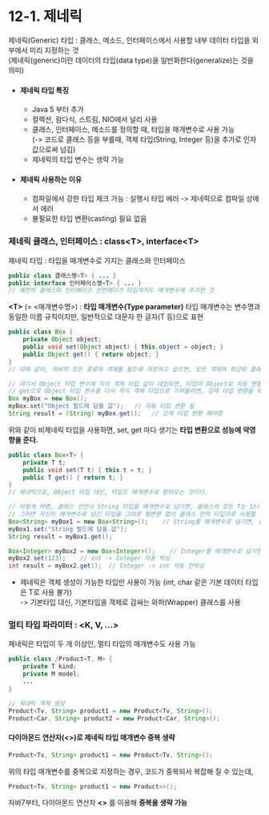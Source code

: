 # 12-1. 제네릭

제네릭(Generic) 타입 : 클래스, 메소드, 인터페이스에서 사용할 내부 데이터 타입을 외부에서 미리 지정하는 것   
(제네릭(generic)이란 데이터의 타입(data type)을 일반화한다(generalize)는 것을 의미)

- #### 제네릭 타입 특징  
    - Java 5 부터 추가 
    - 컬렉션, 람다식, 스트림, NIO에서 널리 사용
    - 클래스, 인터페이스, 메소드를 정의할 때, 타입을 매개변수로 사용 가능   
    (-> 코드로 클래스 등을 부를때, 객체 타입(String, Integer 등)을 추가로 인자값으로써 넘김)
    - 제네릭의 타입 변수는 생략 가능
    
- #### 제네릭 사용하는 이유
    - 컴파일에서 강한 타입 체크 가능 : 실행시 타입 에러 -> 제네릭으로 컴파일 상에서 에러
    - 불필요한 타입 변환(casting) 필요 없음
   

### 제네릭 클래스, 인터페이스 : class\<T>, interface\<T>

제네릭 타입 : 타입을 매개변수로 가지는 클래스와 인터페이스  
```java
public class 클래스명<T> { ... }
public interface 인터페이스명<T> { ... }
// 예전의 클래스와 인터페이스 선언에다가 타입까지도 매개변수에 추가한 것
```
**\<T>** (= <매개변수명>) : **타입 매개변수(Type parameter)** 타입 매개변수는 변수명과 동일한 이름 규칙이지만, 일반적으로 대문자 한 글자(T 등)으로 표현 

```java
public class Box {
    private Object object;
    public void set(Object object) { this.object = object; }
    public Object get() { return object; } 
}
// 이와 같이, 자바의 모든 종류의 객체를 필드에 저장하고 싶으면, 모든 객체의 최상위 클래스인 Object 타입을 사용해도 된다

// 여기서 Object 타입 변수에 자식 객체 타입 값이 대입되면, 타입이 Object로 자동 변환 되지만, (자식 객체는 부모 타입에 대입 가능한 성질)
// get으로 Object 타입 변수를 다시 자식 객체 타입으로 가져올려면, 강제 타입 변환을 해줘야 된다.
Box myBox = new Box();
myBox.set("Object 필드에 담을 값");   // 자동 타입 변환 됨
String result = (String) myBox.get();   // 강제 타입 변환 해야함
```
위와 같이 비제네릭 타입을 사용하면, set, get 마다 생기는 **타입 변환으로 성능에 악영향을 준다.** 

```java
public class Box<T> {
    private T t;
    public void set(T t) { this.t = t; }
    public T get() { return t; }
}
// 제네릭으로, Object 타입 대신, 타입도 매개변수로 받아오는 것이다. 

// 이렇게 하면, 클래스 선언시 String 타입을 매개변수로 넘기면, 클래스의 모든 T는 String, Integer 타입이면, 모든 T는 Integer 타입이 된다.
// 그러면 자신이 매개변수로 넘긴 타입을 그대로 형변환 없이 클래스 안의 타입으로 사용할 수 있다.
Box<String> myBox1 = new Box<String>();    // String를 매개변수로 넘기면, 클래스에서 T를 String으로 재구성해서 처리하고,
myBox1.set("String 필드에 담을 값");
String result = myBox1.get();

Box<Integer> myBox2 = new Box<Integer>();    // Integer를 매개변수로 넘기면, 클래스는 T를 Integer로 처리한다.
myBox2.set(123);    // int -> Integer 자동 박싱
int result = myBox2.get();  // Integer -> int 자동 언박싱
```
- 제네릭은 객체 생성이 가능한 타입만 사용이 가능 (int, char 같은 기본 데이터 타입은 T로 사용 불가)  
-> 기본타입 대신, 기본타입을 객체로 감싸는 와퍼(Wrapper) 클래스를 사용

### 멀티 타입 파라미터 : <K, V, ...>

제네릭은 타입이 두 개 이상인, 멀티 타입의 매개변수도 사용 가능
```java
public class /Product<T, M> {
    private T kind;
    private M model;
    ...
}

// 제네릭 객체 생성
Product<Tv, String> product1 = new Product<Tv, String>();
Product<Car, String> product2 = new Product<Car, String>();
```

#### 다이아몬드 연산자(<>)로 제네릭 타입 매개변수 중복 생략

```java
Product<Tv, String> product1 = new Product<Tv, String>();
```
위의 타입 매개변수를 중복으로 지정하는 경우, 코드가 중복되서 복잡해 질 수 있는데,
```java
Product<Tv, String> product1 = new Product<>();
```
자바7부터, 다이아몬드 연산자 **<>** 를 이용해 **중복을 생략 가능** 



